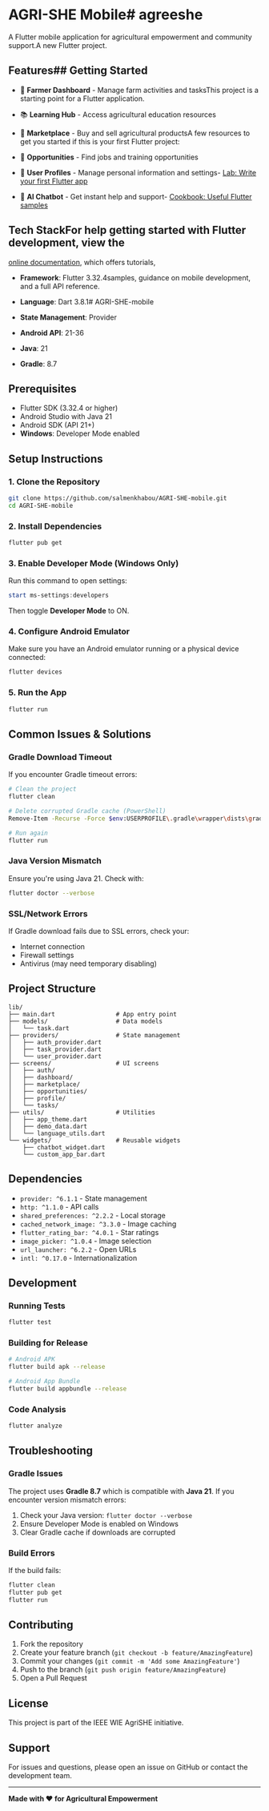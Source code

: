 # AGRI-SHE Mobile# agreeshe



A Flutter mobile application for agricultural empowerment and community support.A new Flutter project.



## Features## Getting Started



- 🌾 **Farmer Dashboard** - Manage farm activities and tasksThis project is a starting point for a Flutter application.

- 📚 **Learning Hub** - Access agricultural education resources

- 🛒 **Marketplace** - Buy and sell agricultural productsA few resources to get you started if this is your first Flutter project:

- 💼 **Opportunities** - Find jobs and training opportunities

- 👤 **User Profiles** - Manage personal information and settings- [Lab: Write your first Flutter app](https://docs.flutter.dev/get-started/codelab)

- 💬 **AI Chatbot** - Get instant help and support- [Cookbook: Useful Flutter samples](https://docs.flutter.dev/cookbook)



## Tech StackFor help getting started with Flutter development, view the

[online documentation](https://docs.flutter.dev/), which offers tutorials,

- **Framework**: Flutter 3.32.4samples, guidance on mobile development, and a full API reference.

- **Language**: Dart 3.8.1#   A G R I - S H E - m o b i l e 

- **State Management**: Provider 

- **Android API**: 21-36 
- **Java**: 21
- **Gradle**: 8.7

## Prerequisites

- Flutter SDK (3.32.4 or higher)
- Android Studio with Java 21
- Android SDK (API 21+)
- **Windows**: Developer Mode enabled

## Setup Instructions

### 1. Clone the Repository

```bash
git clone https://github.com/salmenkhabou/AGRI-SHE-mobile.git
cd AGRI-SHE-mobile
```

### 2. Install Dependencies

```bash
flutter pub get
```

### 3. Enable Developer Mode (Windows Only)

Run this command to open settings:
```powershell
start ms-settings:developers
```
Then toggle **Developer Mode** to ON.

### 4. Configure Android Emulator

Make sure you have an Android emulator running or a physical device connected:
```bash
flutter devices
```

### 5. Run the App

```bash
flutter run
```

## Common Issues & Solutions

### Gradle Download Timeout

If you encounter Gradle timeout errors:

```bash
# Clean the project
flutter clean

# Delete corrupted Gradle cache (PowerShell)
Remove-Item -Recurse -Force $env:USERPROFILE\.gradle\wrapper\dists\gradle-8.7-all -ErrorAction SilentlyContinue

# Run again
flutter run
```

### Java Version Mismatch

Ensure you're using Java 21. Check with:
```bash
flutter doctor --verbose
```

### SSL/Network Errors

If Gradle download fails due to SSL errors, check your:
- Internet connection
- Firewall settings
- Antivirus (may need temporary disabling)

## Project Structure

```
lib/
├── main.dart                 # App entry point
├── models/                   # Data models
│   └── task.dart
├── providers/                # State management
│   ├── auth_provider.dart
│   ├── task_provider.dart
│   └── user_provider.dart
├── screens/                  # UI screens
│   ├── auth/
│   ├── dashboard/
│   ├── marketplace/
│   ├── opportunities/
│   ├── profile/
│   └── tasks/
├── utils/                    # Utilities
│   ├── app_theme.dart
│   ├── demo_data.dart
│   └── language_utils.dart
└── widgets/                  # Reusable widgets
    ├── chatbot_widget.dart
    └── custom_app_bar.dart
```

## Dependencies

- `provider: ^6.1.1` - State management
- `http: ^1.1.0` - API calls
- `shared_preferences: ^2.2.2` - Local storage
- `cached_network_image: ^3.3.0` - Image caching
- `flutter_rating_bar: ^4.0.1` - Star ratings
- `image_picker: ^1.0.4` - Image selection
- `url_launcher: ^6.2.2` - Open URLs
- `intl: ^0.17.0` - Internationalization

## Development

### Running Tests

```bash
flutter test
```

### Building for Release

```bash
# Android APK
flutter build apk --release

# Android App Bundle
flutter build appbundle --release
```

### Code Analysis

```bash
flutter analyze
```

## Troubleshooting

### Gradle Issues

The project uses **Gradle 8.7** which is compatible with **Java 21**. If you encounter version mismatch errors:

1. Check your Java version: `flutter doctor --verbose`
2. Ensure Developer Mode is enabled on Windows
3. Clear Gradle cache if downloads are corrupted

### Build Errors

If the build fails:
```bash
flutter clean
flutter pub get
flutter run
```

## Contributing

1. Fork the repository
2. Create your feature branch (`git checkout -b feature/AmazingFeature`)
3. Commit your changes (`git commit -m 'Add some AmazingFeature'`)
4. Push to the branch (`git push origin feature/AmazingFeature`)
5. Open a Pull Request

## License

This project is part of the IEEE WIE AgriSHE initiative.

## Support

For issues and questions, please open an issue on GitHub or contact the development team.

---

**Made with ❤️ for Agricultural Empowerment**
